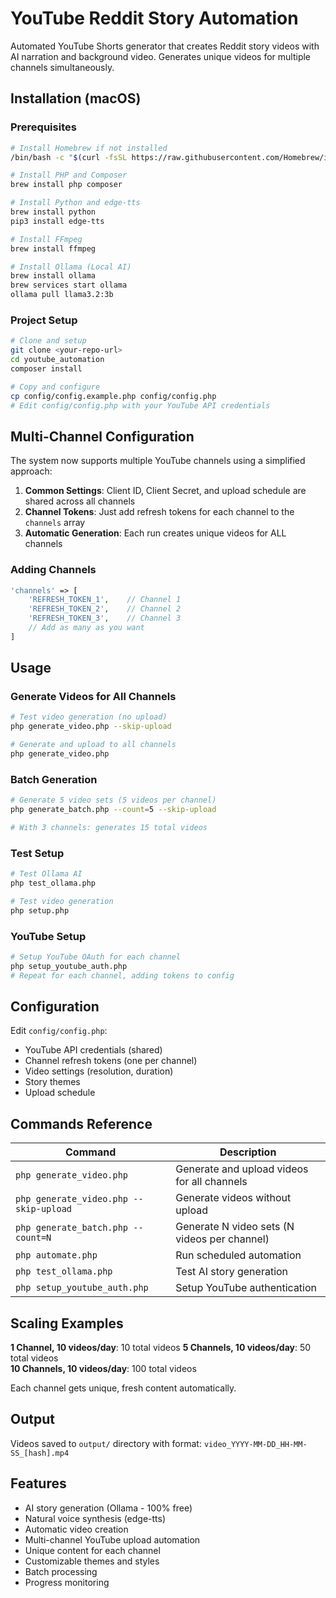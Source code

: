 # YouTube Reddit Story Automation

Automated YouTube Shorts generator that creates Reddit story videos with AI narration and background video. Generates unique videos for multiple channels simultaneously.

## Installation (macOS)

### Prerequisites
```bash
# Install Homebrew if not installed
/bin/bash -c "$(curl -fsSL https://raw.githubusercontent.com/Homebrew/install/HEAD/install.sh)"

# Install PHP and Composer
brew install php composer

# Install Python and edge-tts
brew install python
pip3 install edge-tts

# Install FFmpeg
brew install ffmpeg

# Install Ollama (Local AI)
brew install ollama
brew services start ollama
ollama pull llama3.2:3b
```

### Project Setup
```bash
# Clone and setup
git clone <your-repo-url>
cd youtube_automation
composer install

# Copy and configure
cp config/config.example.php config/config.php
# Edit config/config.php with your YouTube API credentials
```

## Multi-Channel Configuration

The system now supports multiple YouTube channels using a simplified approach:

1. **Common Settings**: Client ID, Client Secret, and upload schedule are shared across all channels
2. **Channel Tokens**: Just add refresh tokens for each channel to the `channels` array
3. **Automatic Generation**: Each run creates unique videos for ALL channels

### Adding Channels
```php
'channels' => [
    'REFRESH_TOKEN_1',    // Channel 1
    'REFRESH_TOKEN_2',    // Channel 2  
    'REFRESH_TOKEN_3',    // Channel 3
    // Add as many as you want
]
```

## Usage

### Generate Videos for All Channels
```bash
# Test video generation (no upload)
php generate_video.php --skip-upload

# Generate and upload to all channels
php generate_video.php
```

### Batch Generation
```bash
# Generate 5 video sets (5 videos per channel)
php generate_batch.php --count=5 --skip-upload

# With 3 channels: generates 15 total videos
```

### Test Setup
```bash
# Test Ollama AI
php test_ollama.php

# Test video generation
php setup.php
```

### YouTube Setup
```bash
# Setup YouTube OAuth for each channel
php setup_youtube_auth.php
# Repeat for each channel, adding tokens to config
```

## Configuration

Edit `config/config.php`:
- YouTube API credentials (shared)
- Channel refresh tokens (one per channel)
- Video settings (resolution, duration)
- Story themes
- Upload schedule

## Commands Reference

| Command | Description |
|---------|-------------|
| `php generate_video.php` | Generate and upload videos for all channels |
| `php generate_video.php --skip-upload` | Generate videos without upload |
| `php generate_batch.php --count=N` | Generate N video sets (N videos per channel) |
| `php automate.php` | Run scheduled automation |
| `php test_ollama.php` | Test AI story generation |
| `php setup_youtube_auth.php` | Setup YouTube authentication |

## Scaling Examples

**1 Channel, 10 videos/day**: 10 total videos
**5 Channels, 10 videos/day**: 50 total videos  
**10 Channels, 10 videos/day**: 100 total videos

Each channel gets unique, fresh content automatically.

## Output

Videos saved to `output/` directory with format: `video_YYYY-MM-DD_HH-MM-SS_[hash].mp4`

## Features

- AI story generation (Ollama - 100% free)
- Natural voice synthesis (edge-tts)
- Automatic video creation
- Multi-channel YouTube upload automation
- Unique content for each channel
- Customizable themes and styles
- Batch processing
- Progress monitoring

